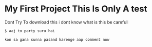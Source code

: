 # My First Project This Is Only A test
Dont Try To download this i dont know what is this be carefull
```sh
$ aaj to party suru hai
```

```sh
kon sa gana sunna pasand karenge aap comment now 
```
